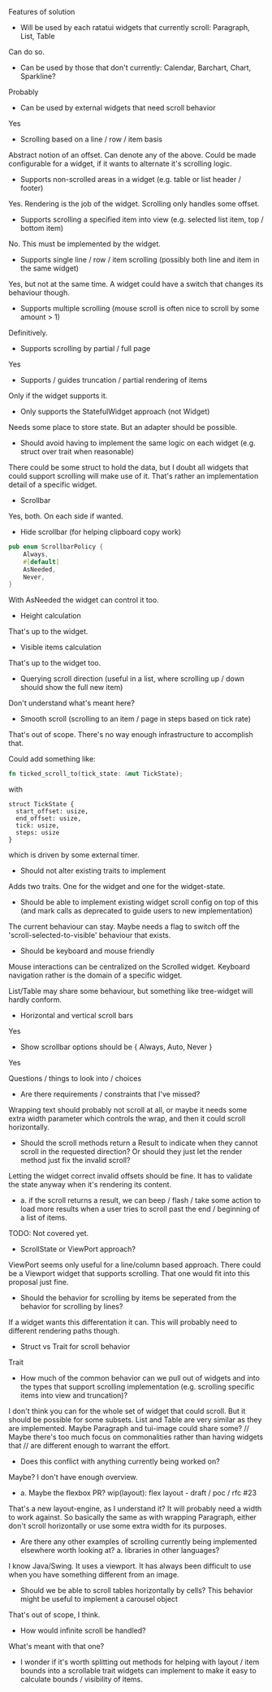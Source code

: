 Features of solution

* Will be used by each ratatui widgets that currently scroll: Paragraph, List, Table

Can do so.

* Can be used by those that don't currently: Calendar, Barchart, Chart, Sparkline?

Probably

* Can be used by external widgets that need scroll behavior

Yes

* Scrolling based on a line / row / item basis

Abstract notion of an offset. Can denote any of the above.
Could be made configurable for a widget, if it wants to alternate it's scrolling logic.

* Supports non-scrolled areas in a widget (e.g. table or list header / footer)

Yes. Rendering is the job of the widget. Scrolling only handles some offset.

* Supports scrolling a specified item into view (e.g. selected list item, top / bottom item)

No. This must be implemented by the widget.

* Supports single line / row / item scrolling (possibly both line and item in the same widget)

Yes, but not at the same time. A widget could have a switch that changes its behaviour though.

* Supports multiple scrolling (mouse scroll is often nice to scroll by some amount > 1)

Definitively.

* Supports scrolling by partial / full page

Yes

* Supports / guides truncation / partial rendering of items

Only if the widget supports it.

* Only supports the StatefulWidget approach (not Widget)

Needs some place to store state. But an adapter should be possible.

* Should avoid having to implement the same logic on each widget (e.g. struct over trait when reasonable)

There could be some struct to hold the data, but I doubt all widgets that could
support scrolling will make use of it. That's rather an implementation detail of
a specific widget.

* Scrollbar

Yes, both. On each side if wanted.

* Hide scrollbar (for helping clipboard copy work)

```rust 
pub enum ScrollbarPolicy {
    Always,
    #[default]
    AsNeeded,
    Never,
}
```

With AsNeeded the widget can control it too.

* Height calculation

That's up to the widget.

* Visible items calculation

That's up to the widget too.

* Querying scroll direction (useful in a list, where scrolling up / down should show the full new item)

Don't understand what's meant here?

* Smooth scroll (scrolling to an item / page in steps based on tick rate)

That's out of scope. There's no way enough infrastructure to accomplish that.

Could add something like:

```rust
fn ticked_scroll_to(tick_state: &mut TickState);
```

with

```
struct TickState {
  start_offset: usize,
  end_offset: usize,
  tick: usize,
  steps: usize
}
```

which is driven by some external timer.

* Should not alter existing traits to implement

Adds two traits. One for the widget and one for the widget-state.

* Should be able to implement existing widget scroll config on top of this (and mark calls as deprecated to guide users
  to new implementation)

The current behaviour can stay. Maybe needs a flag to switch off the 'scroll-selected-to-visible'
behaviour that exists.

* Should be keyboard and mouse friendly

Mouse interactions can be centralized on the Scrolled widget.
Keyboard navigation rather is the domain of a specific widget.

List/Table may share some behaviour, but something like tree-widget will hardly conform.

* Horizontal and vertical scroll bars

Yes

* Show scrollbar options should be { Always, Auto, Never }

Yes

Questions / things to look into / choices

* Are there requirements / constraints that I've missed?

Wrapping text should probably not scroll at all, or maybe it needs
some extra width parameter which controls the wrap, and then it
could scroll horizontally.

* Should the scroll methods return a Result to indicate when they cannot scroll
  in the requested direction? Or should they just let the render method just fix
  the invalid scroll?

Letting the widget correct invalid offsets should be fine.
It has to validate the state anyway when it's rendering its content.

* a. if the scroll returns a result, we can beep / flash / take some action
  to load more results when a user tries to scroll past the end / beginning of a list of items.

TODO: Not covered yet.

* ScrollState or ViewPort approach?

ViewPort seems only useful for a line/column based approach.
There could be a Viewport widget that supports scrolling.
That one would fit into this proposal just fine.

* Should the behavior for scrolling by items be seperated from the behavior for scrolling by lines?

If a widget wants this differentation it can.
This will probably need to different rendering paths though.

* Struct vs Trait for scroll behavior

Trait

* How much of the common behavior can we pull out of widgets and into the types
  that support scrolling implementation (e.g. scrolling specific items into view and truncation)?

I don't think you can for the whole set of widget that could scroll.
But it should be possible for some subsets. List and Table are very similar
as they are implemented. Maybe Paragraph and tui-image could share some?
// Maybe there's too much focus on commonalities rather than having widgets that
// are different enough to warrant the effort.

* Does this conflict with anything currently being worked on?

Maybe? I don't have enough overview.

* a. Maybe the flexbox PR? wip(layout): flex layout - draft / poc / rfc #23

That's a new layout-engine, as I understand it?
It will probably need a width to work against.
So basically the same as with wrapping Paragraph,
either don't scroll horizontally or use some extra
width for its purposes.

* Are there any other examples of scrolling currently being implemented elsewhere worth looking at?
  a. libraries in other languages?

I know Java/Swing. It uses a viewport. It has always been difficult to use when you have
something different from an image.

* Should we be able to scroll tables horizontally by cells? This behavior might be useful to
  implement a carousel object

That's out of scope, I think.

* How would infinite scroll be handled?

What's meant with that one?

* I wonder if it's worth splitting out methods for helping with layout / item bounds into
  a scrollable trait widgets can implement to make it easy to calculate bounds / visibility of items.


